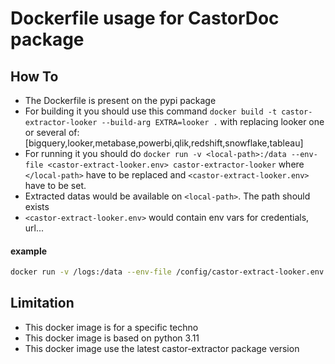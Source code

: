 # Dockerfile usage for CastorDoc package

## How To

- The Dockerfile is present on the pypi package
- For building it you should use this command `docker build -t castor-extractor-looker --build-arg EXTRA=looker .` with replacing looker one or several of: [bigquery,looker,metabase,powerbi,qlik,redshift,snowflake,tableau]
- For running it you should do `docker run -v <local-path>:/data --env-file <castor-extract-looker.env> castor-extractor-looker` where `</local-path>` have to be replaced and `<castor-extract-looker.env>` have to be set.
- Extracted datas would be available on `<local-path>`. The path should exists
- `<castor-extract-looker.env>` would contain env vars for credentials, url...

#### example

```bash
docker run -v /logs:/data --env-file /config/castor-extract-looker.env castor-extractor-looker
```

## Limitation

- This docker image is for a specific techno
- This docker image is based on python 3.11
- This docker image use the latest castor-extractor package version
